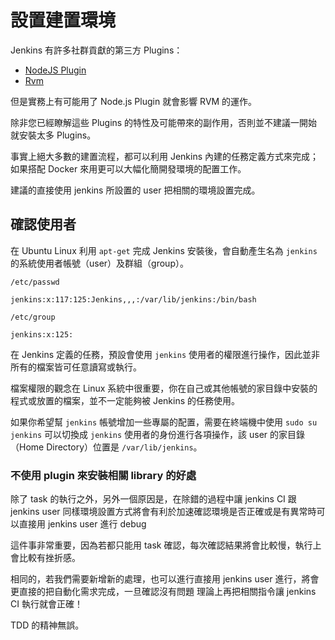 設置建置環境
============

Jenkins 有許多社群貢獻的第三方 Plugins：

- [NodeJS Plugin](https://wiki.jenkins-ci.org/display/JENKINS/NodeJS+Plugin)
- [Rvm](https://wiki.jenkins-ci.org/display/JENKINS/RVM+Plugin)

但是實務上有可能用了 Node.js Plugin 就會影響 RVM 的運作。

除非您已經瞭解這些 Plugins 的特性及可能帶來的副作用，否則並不建議一開始就安裝太多 Plugins。

事實上絕大多數的建置流程，都可以利用 Jenkins 內建的任務定義方式來完成；如果搭配 Docker 來用更可以大幅化簡開發環境的配置工作。

建議的直接使用 jenkins 所設置的 user 把相關的環境設置完成。

確認使用者
----------

在 Ubuntu Linux 利用 `apt-get` 完成 Jenkins 安裝後，會自動產生名為 `jenkins` 的系統使用者帳號（user）及群組（group）。


`/etc/passwd`

```
jenkins:x:117:125:Jenkins,,,:/var/lib/jenkins:/bin/bash
```

`/etc/group`

```
jenkins:x:125:
```

在 Jenkins 定義的任務，預設會使用 `jenkins` 使用者的權限進行操作，因此並非所有的檔案皆可任意讀寫或執行。

檔案權限的觀念在 Linux 系統中很重要，你在自己或其他帳號的家目錄中安裝的程式或放置的檔案，並不一定能夠被 Jenkins 的任務使用。

如果你希望幫 `jenkins` 帳號增加一些專屬的配置，需要在終端機中使用 `sudo su jenkins` 可以切換成 `jenkins` 使用者的身份進行各項操作，該 user 的家目錄（Home Directory）位置是 `/var/lib/jenkins`。

### 不使用 plugin 來安裝相關 library 的好處

除了 task 的執行之外，另外一個原因是，在除錯的過程中讓 jenkins CI 跟 jenkins user 同樣環境設置方式將會有利於加速確認環境是否正確或是有異常時可以直接用 jenkins user 進行 debug

這件事非常重要，因為若都只能用 task 確認，每次確認結果將會比較慢，執行上會比較有挫折感。

相同的，若我們需要新增新的處理，也可以進行直接用 jenkins user 進行，將會更直接的把自動化需求完成，一旦確認沒有問題 理論上再把相關指令讓 jenkins CI 執行就會正確！

TDD 的精神無誤。
